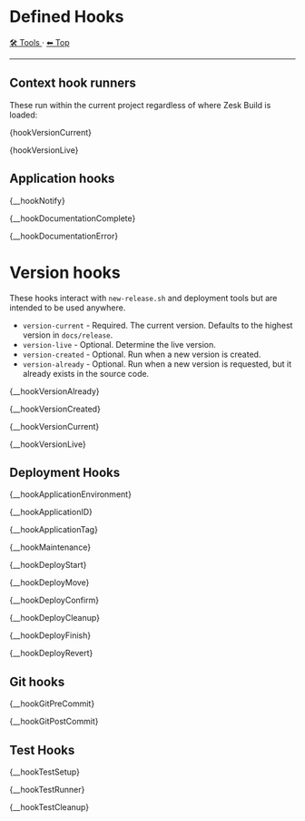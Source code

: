# Defined Hooks

<!-- TEMPLATE toolHeader 2 -->
[🛠️ Tools ](./index.md) &middot; [⬅ Top ](../index.md)
<hr />

## Context hook runners

These run within the current project regardless of where Zesk Build is loaded:

{hookVersionCurrent}

{hookVersionLive}

## Application hooks

{__hookNotify}

{__hookDocumentationComplete}

{__hookDocumentationError}

# Version hooks

These hooks interact with `new-release.sh` and deployment tools but are intended to be used anywhere.

- `version-current` - Required. The current version. Defaults to the highest version in `docs/release`.
- `version-live` - Optional. Determine the live version.
- `version-created` - Optional. Run when a new version is created.
- `version-already` - Optional. Run when a new version is requested, but it already exists in the source code.

{__hookVersionAlready}

{__hookVersionCreated}

{__hookVersionCurrent}

{__hookVersionLive}

## Deployment Hooks

{__hookApplicationEnvironment}

{__hookApplicationID}

{__hookApplicationTag}

{__hookMaintenance}

{__hookDeployStart}

{__hookDeployMove}

{__hookDeployConfirm}

{__hookDeployCleanup}

{__hookDeployFinish}

{__hookDeployRevert}

## Git hooks

{__hookGitPreCommit}

{__hookGitPostCommit}

## Test Hooks

{__hookTestSetup}

{__hookTestRunner}

{__hookTestCleanup}
